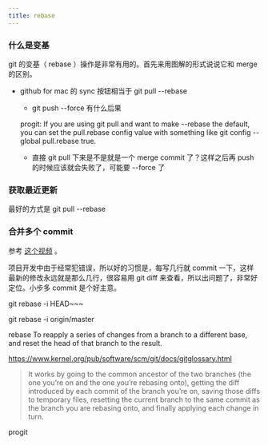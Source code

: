 ```yaml
---
title: rebase
---
```



### 什么是变基

git 的变基（ rebase ）操作是非常有用的。首先来用图解的形式说说它和 merge 的区别。

- github for mac 的 sync 按钮相当于 git pull --rebase
  - git push --force 有什么后果

  progit: If you are using git pull and want to make --rebase the default, you can set the pull.rebase config value with something like git config --global pull.rebase true.

  - 直接 git pull 下来是不是就是一个 merge commit 了？这样之后再 push 的时候应该就会失败了，可能要 --force 了

### 获取最近更新

最好的方式是 git pull --rebase


### 合并多个 commit 

参考 [这个视频](http://happycasts.net/episodes/92) 。

项目开发中由于经常犯错误，所以好的习惯是，每写几行就 commit 一下，这样最新的修改永远就是那么几行，很容易用 git diff 来查看，所以出问题了，非常好定位。小步多 commit 是个好主意。

git rebase -i HEAD~~~

git rebase -i origin/master

rebase
To reapply a series of changes from a branch to a different base, and reset the head of that branch to the result.

https://www.kernel.org/pub/software/scm/git/docs/gitglossary.html


>It works by going to the common ancestor of the two branches (the one you’re on and the one you’re rebasing onto), getting the diff introduced by each commit of the branch you’re on, saving those diffs to temporary files, resetting the current branch to the same commit as the branch you are rebasing onto, and finally applying each change in turn.

progit
